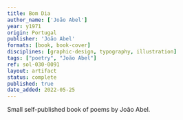 ```yaml
---
title: Bom Dia
author_name: ['João Abel']
year: y1971
origin: Portugal
publisher: 'João Abel'
formats: [book, book-cover]
disciplines: [graphic-design, typography, illustration]
tags: ["poetry", "João Abel"]
ref: sol-030-0091
layout: artifact
status: complete
published: true
date_added: 2022-05-25
---
```

Small self-published book of poems by João Abel.

